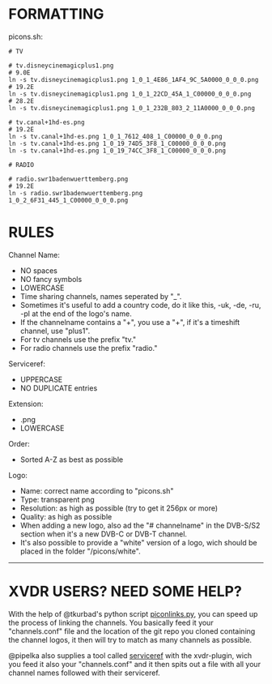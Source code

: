 FORMATTING
==========

picons.sh:

    # TV

    # tv.disneycinemagicplus1.png
    # 9.0E
    ln -s tv.disneycinemagicplus1.png 1_0_1_4E86_1AF4_9C_5A0000_0_0_0.png
    # 19.2E
    ln -s tv.disneycinemagicplus1.png 1_0_1_22CD_45A_1_C00000_0_0_0.png
    # 28.2E
    ln -s tv.disneycinemagicplus1.png 1_0_1_232B_803_2_11A0000_0_0_0.png

    # tv.canal+1hd-es.png
    # 19.2E
    ln -s tv.canal+1hd-es.png 1_0_1_7612_408_1_C00000_0_0_0.png
    ln -s tv.canal+1hd-es.png 1_0_19_74D5_3F8_1_C00000_0_0_0.png
    ln -s tv.canal+1hd-es.png 1_0_19_74CC_3F8_1_C00000_0_0_0.png

    # RADIO

    # radio.swr1badenwuerttemberg.png
    # 19.2E
    ln -s radio.swr1badenwuerttemberg.png 1_0_2_6F31_445_1_C00000_0_0_0.png


RULES
=====

Channel Name:
  * NO spaces
  * NO fancy symbols
  * LOWERCASE
  * Time sharing channels, names seperated by "_".
  * Sometimes it's useful to add a country code, do it like this, -uk, -de, -ru, -pl at the end of the logo's name.
  * If the channelname contains a "+", you use a "+", if it's a timeshift channel, use "plus1".
  * For tv channels use the prefix "tv."
  * For radio channels use the prefix "radio."

Serviceref:
  * UPPERCASE
  * NO DUPLICATE entries

Extension:
  * .png
  * LOWERCASE

Order:
  * Sorted A-Z as best as possible

Logo:
  * Name: correct name according to "picons.sh"
  * Type: transparent png
  * Resolution: as high as possible (try to get it 256px or more)
  * Quality: as high as possible
  * When adding a new logo, also ad the "# channelname" in the DVB-S/S2 section when it's a new DVB-C or DVB-T channel.
  * It's also possible to provide a "white" version of a logo, wich should be placed in the folder "/picons/white".


* * *

XVDR USERS? NEED SOME HELP?
===========================

With the help of @tkurbad's python script [piconlinks.py](https://github.com/tkurbad/piconscripts#piconscripts), you can speed up the process of linking the channels. You basically feed it your "channels.conf" file and the location of the git repo you cloned containing the channel logos, it then will try to match as many channels as possible.

@pipelka also supplies a tool called [serviceref](https://github.com/pipelka/vdr-plugin-xvdr/tree/master/tools) with the xvdr-plugin, wich you feed it also your "channels.conf" and it then spits out a file with all your channel names followed with their serviceref.

